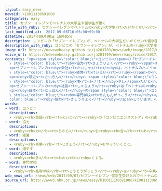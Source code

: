 ```yaml
---
layout: easy_news
newsid: k10011130691000
categories: easy
title: セブンーイレブンでベトナムの大学生や留学生が働く
title_with_ruby: セブンーイレブンでベトナムの<ruby>大学生<rt>だいがくせい</rt></ruby>や<ruby>留学生<rt>りゅうがくせい</rt></ruby>が<ruby>働<rt>はたら</rt></ruby>く
last_modified_at: '2017-09-08T16:05:00+09:00'
datetime: 2017年09月08日 16時05分
description: コンビニの「セブンーイレブン」が、ベトナムの大学生だいがくせいや留学生りゅうがくせいに働はたらいてもらうため、ベトナムの６つの大学だいがくなどと協力きょうりょくすることになりました。
description_with_ruby: コンビニの「セブンーイレブン」が、ベトナムの<ruby>大学生<rt>だいがくせい</rt></ruby>や<ruby>留学生<rt>りゅうがくせい</rt></ruby>に<ruby>働<rt>はたら</rt></ruby>いてもらうため、ベトナムの６つの<ruby>大学<rt>だいがく</rt></ruby>などと<ruby>協力<rt>きょうりょく</rt></ruby>することになりました。
image_url: https://newswebeasy.github.io/ja201709/news/web/image/2017/09/08/k10011130691000.jpg
voice_url: https://newswebeasy.github.io/ja201709/news/easy/voice/2017/09/08/k10011130691000.mp3
contents: "<p><span style=\"color: blue;\">コンビニ</span>の「セブンーイレブン」が、ベトナムの<ruby>大学生<rt>だいがくせい</rt></ruby>や<ruby>留学生<rt>りゅうがくせい</rt></ruby>に<ruby>働<rt>はたら</rt></ruby>いてもらうため、ベトナムの６つの<ruby>大学<rt>だいがく</rt></ruby>などと<span\
  \ style=\"color: blue;\"><ruby>協力<rt>きょうりょく</rt></ruby></span>することになりました。</p>\n\
  <p>セブンーイレブンの<ruby>会社<rt>かいしゃ</rt></ruby>は、ベトナムのハノイ<ruby>大学<rt>だいがく</rt></ruby>などの<ruby>学生<rt>がくせい</rt></ruby>に、<ruby>日本<rt>にっぽん</rt></ruby>の<ruby>店<rt>みせ</rt></ruby>で<ruby>働<rt>はたら</rt></ruby>いて<span\
  \ style=\"color: blue;\"><ruby>経営<rt>けいえい</rt></ruby></span>の<ruby>勉強<rt>べんきょう</rt></ruby>をしてもらいます。<ruby>日本語<rt>にほんご</rt></ruby>などの<ruby>勉強<rt>べんきょう</rt></ruby>に<ruby>来<rt>き</rt></ruby>た<ruby>留学生<rt>りゅうがくせい</rt></ruby>にもアルバイトをしてもらいます。</p>\n\
  <p><ruby>最近<rt>さいきん</rt></ruby>、<span style=\"color: blue;\">コンビニ</span>の<ruby>店員<rt>てんいん</rt></ruby>が<ruby>足<rt>た</rt></ruby>りなくなっているため、<ruby>会社<rt>かいしゃ</rt></ruby>は<ruby>店<rt>みせ</rt></ruby>で<ruby>働<rt>はたら</rt></ruby>く<ruby>人<rt>ひと</rt></ruby>を<span\
  \ style=\"color: blue;\"><ruby>増<rt>ふ</rt></ruby>やし</span>たいと<ruby>考<rt>かんが</rt></ruby>えています。ベトナムの<ruby>人<rt>ひと</rt></ruby>が<ruby>将来<rt>しょうらい</rt></ruby><ruby>仕事<rt>しごと</rt></ruby>をするための<ruby>教育<rt>きょういく</rt></ruby>にも<ruby>役<rt>やく</rt></ruby>に<ruby>立<rt>た</rt></ruby>つと<ruby>考<rt>かんが</rt></ruby>えています。</p>\n\
  <p>セブンーイレブンの<ruby>社長<rt>しゃちょう</rt></ruby>は「ベトナムの<ruby>若<rt>わか</rt></ruby>い<ruby>人<rt>ひと</rt></ruby>は<ruby>元気<rt>げんき</rt></ruby>があってまじめに<ruby>働<rt>はたら</rt></ruby>くので、たくさんの<ruby>人<rt>ひと</rt></ruby>に<ruby>頑張<rt>がんば</rt></ruby>ってほしいです」と<ruby>話<rt>はな</rt></ruby>していました。</p>\n\
  <p><ruby>日本<rt>にっぽん</rt></ruby>の<span style=\"color: blue;\">コンビニ</span>では、「ファミリーマート」も<ruby>留学生<rt>りゅうがくせい</rt></ruby>にアルバイトをしてもらうため、<ruby>東京<rt>とうきょう</rt></ruby>にある<span\
  \ style=\"color: blue;\"><ruby>専門学校<rt>せんもんがっこう</rt></ruby></span>と<span style=\"\
  color: blue;\"><ruby>協力<rt>きょうりょく</rt></ruby></span>しています。</p>\n<p></p>"
words:
- word: コンビニ
  descriptions:
  - <ruby><rb>英語</rb><rt>えいご</rt></ruby>の「コンビニエンスストア」の<ruby><rb>略</rb><rt>りゃく</rt></ruby>。<ruby><rb>食料品</rb><rt>しょくりょうひん</rt></ruby>や<ruby><rb>日用品</rb><rt>にちようひん</rt></ruby>が、<ruby><rb>手軽</rb><rt>てがる</rt></ruby>にいつでも<ruby><rb>買</rb><rt>か</rt></ruby>えるように<ruby><rb>開</rb><rt>ひら</rt></ruby>いている、<ruby><rb>小型</rb><rt>こがた</rt></ruby>のスーパー。
- word: 協力
  descriptions:
  - <ruby><rb>力</rb><rt>ちから</rt></ruby>を<ruby><rb>合</rb><rt>あ</rt></ruby>わせて、ものごとを<ruby><rb>行</rb><rt>おこな</rt></ruby>うこと。
- word: 経営
  descriptions:
  - <ruby><rb>事業</rb><rt>じぎょう</rt></ruby>をやっていくこと。
- word: 増やす
  descriptions:
  - <ruby><rb>多</rb><rt>おお</rt></ruby>くする。
- word: 専門学校
  descriptions:
  - <ruby><rb>高等学校</rb><rt>こうとうがっこう</rt></ruby>を<ruby><rb>卒業</rb><rt>そつぎょう</rt></ruby>した<ruby><rb>人</rb><rt>ひと</rt></ruby>に、<ruby><rb>職業</rb><rt>しょくぎょう</rt></ruby>に<ruby><rb>必要</rb><rt>ひつよう</rt></ruby>な<ruby><rb>能力</rb><rt>のうりょく</rt></ruby>を<ruby><rb>育</rb><rt>そだ</rt></ruby>てる<ruby><rb>専門</rb><rt>せんもん</rt></ruby>の<ruby><rb>学校</rb><rt>がっこう</rt></ruby>。
web_news_url: /news/web/2017/09/07/セブンーイレブン-留学生受け入れでベトナムの大学と合意/
source_url: http://www3.nhk.or.jp/news/easy/k10011130691000/k10011130691000.html
...
```

